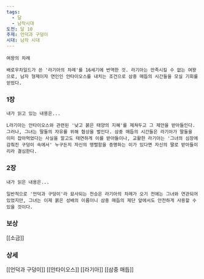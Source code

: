 ```yaml
---
tags:
  - 달
  - 남작시대
도전: 달 10
주제: 언덕과 구덩이
시대: 남작 시대
---
```



```
여왕의 차례

배로우차일드가 쓴 '라기아의 차례'를 16세기에 번역한 것. 라기아는 만족시킬 수 없는 여왕으로, 남자 형제이자 연인인 안타이오스를 내치는 조건으로 삼중 매듭의 시간들을 모실 기회를 얻었다.
```
### 1장

```
내가 읽고 있는 내용은...

L라기아는 안타이오스와 관련된 '낮고 붉은 태양의 지혜'를 제쳐두고 그 제안을 받아들인다. 그러나, 그녀는 딸들의 자유를 위해 협상을 벌인다. 삼중 매듭의 시간들은 라기아가 딸들을 이미 잡아먹었다는 사실을 알고도 태연하게 이를 받아들이나, 교활한 라기아는 '그녀의 심장에 감춰진 구덩이 속에서' 누구든지 자신의 맹렬함을 증명하는 이가 있다면 자신의 딸로 받아들이리라 결심한다.
```
### 2장

```
내가 읽은 내용은...

일반적으로 '언덕과 구덩이'라 묘사되는 전승은 라기아의 차례가 오기 전에는 그녀와 연관되어 있었지만, 그녀는 이제 붉은 성배의 이름이니 삼중 매듭의 제단 앞에서도 안전하게 사용할 수 있을 것이다.
```


### 보상

[[소금]]

### 상세

[[언덕과 구덩이]]
[[안타이오스]]
[[라기아]]
[[삼중 매듭]]